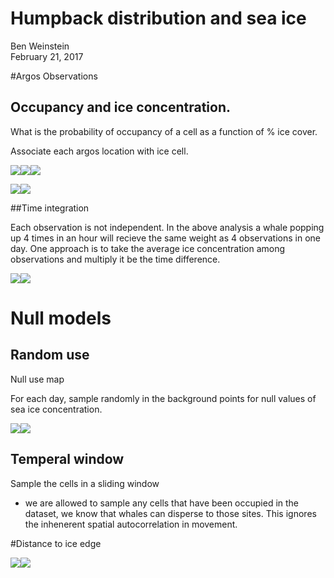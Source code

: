 # Humpback distribution and sea ice
Ben Weinstein  
February 21, 2017  



#Argos Observations


## Occupancy and ice concentration.

What is the probability of occupancy of a cell as a function of % ice cover.

Associate each argos location with ice cell.





![](IceAnalysis_files/figure-html/unnamed-chunk-5-1.png)<!-- -->![](IceAnalysis_files/figure-html/unnamed-chunk-5-2.png)<!-- -->![](IceAnalysis_files/figure-html/unnamed-chunk-5-3.png)<!-- -->

![](IceAnalysis_files/figure-html/unnamed-chunk-6-1.png)<!-- -->![](IceAnalysis_files/figure-html/unnamed-chunk-6-2.png)<!-- -->

##Time integration

Each observation is not independent. In the above analysis a whale popping up 4 times in an hour will recieve the same weight as 4 observations in one day. One approach is to take the average ice concentration among observations and multiply it be the time difference.

![](IceAnalysis_files/figure-html/unnamed-chunk-7-1.png)<!-- -->![](IceAnalysis_files/figure-html/unnamed-chunk-7-2.png)<!-- -->

# Null models

## Random use

Null use map

For each day, sample randomly in the background points for null values of sea ice concentration.



![](IceAnalysis_files/figure-html/unnamed-chunk-9-1.png)<!-- -->![](IceAnalysis_files/figure-html/unnamed-chunk-9-2.png)<!-- -->

## Temperal window

Sample the cells in a sliding window

* we are allowed to sample any cells that have been occupied in the dataset, we know that whales can disperse to those sites. This ignores the inhenerent spatial autocorrelation in movement.

#Distance to ice edge



![](IceAnalysis_files/figure-html/unnamed-chunk-11-1.png)<!-- -->![](IceAnalysis_files/figure-html/unnamed-chunk-11-2.png)<!-- -->



